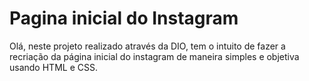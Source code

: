 # Pagina inicial do Instagram
Olá, neste projeto realizado através da DIO, tem o intuito de fazer a recriação da página inicial do instagram de maneira simples e objetiva usando HTML e CSS.

